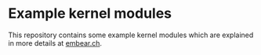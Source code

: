 # Example kernel modules

This repository contains some example kernel modules which are explained in more details at [embear.ch](embear.ch).
